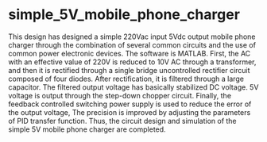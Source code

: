 # simple_5V_mobile_phone_charger
This design has designed a simple 220Vac input 5Vdc output mobile phone charger through the combination of several common circuits and the use of common power electronic devices. The software is MATLAB. First, the AC with an effective value of 220V is reduced to 10V AC through a transformer, and then it is rectified through a single bridge uncontrolled rectifier circuit composed of four diodes. After rectification, it is filtered through a large capacitor. The filtered output voltage has basically stabilized DC voltage. 5V voltage is output through the step-down chopper circuit. Finally, the feedback controlled switching power supply is used to reduce the error of the output voltage, The precision is improved by adjusting the parameters of PID transfer function. Thus, the circuit design and simulation of the simple 5V mobile phone charger are completed.
